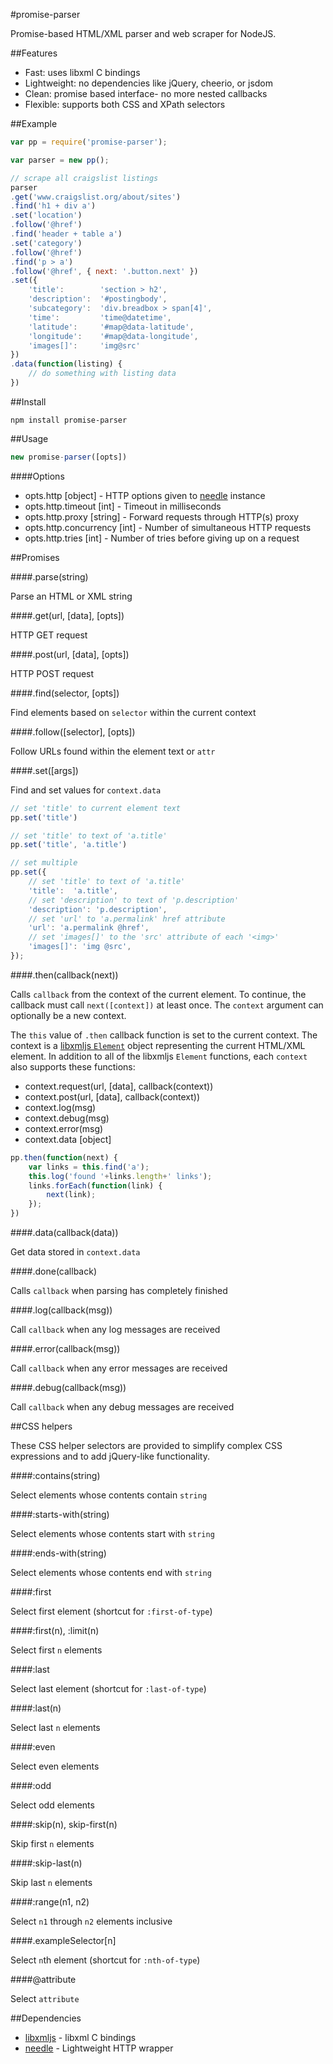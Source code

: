 #promise-parser

Promise-based HTML/XML parser and web scraper for NodeJS.

##Features

- Fast: uses libxml C bindings
- Lightweight: no dependencies like jQuery, cheerio, or jsdom
- Clean: promise based interface- no more nested callbacks
- Flexible: supports both CSS and XPath selectors

##Example

```javascript
var pp = require('promise-parser');

var parser = new pp();

// scrape all craigslist listings
parser
.get('www.craigslist.org/about/sites') 
.find('h1 + div a')
.set('location')
.follow('@href')
.find('header + table a')
.set('category')
.follow('@href')
.find('p > a')
.follow('@href', { next: '.button.next' })
.set({
    'title':        'section > h2',
    'description':  '#postingbody',
    'subcategory':  'div.breadbox > span[4]',
    'time':         'time@datetime',
    'latitude':     '#map@data-latitude',
    'longitude':    '#map@data-longitude',
    'images[]':     'img@src'
})
.data(function(listing) {
    // do something with listing data
})
```

##Install

```
npm install promise-parser
```

##Usage

```javascript
new promise-parser([opts])
```

####Options

- opts.http [object] - HTTP options given to [needle](https://github.com/tomas/needle) instance
- opts.http.timeout [int] - Timeout in milliseconds
- opts.http.proxy [string] - Forward requests through HTTP(s) proxy
- opts.http.concurrency [int] - Number of simultaneous HTTP requests
- opts.http.tries [int] - Number of tries before giving up on a request

##Promises

####.parse(string)

Parse an HTML or XML string

####.get(url, [data], [opts])

HTTP GET request

####.post(url, [data], [opts])

HTTP POST request

####.find(selector, [opts])

Find elements based on `selector` within the current context

####.follow([selector], [opts])

Follow URLs found within the element text or `attr`

####.set([args])

Find and set values for `context.data`

```javascript
// set 'title' to current element text
pp.set('title')

// set 'title' to text of 'a.title'
pp.set('title', 'a.title')

// set multiple
pp.set({
	// set 'title' to text of 'a.title'
	'title':  'a.title',
	// set 'description' to text of 'p.description'
	'description': 'p.description',
	// set 'url' to 'a.permalink' href attribute
	'url': 'a.permalink @href',
	// set 'images[]' to the 'src' attribute of each '<img>'
	'images[]': 'img @src',
});
```

####.then(callback(next))

Calls `callback` from the context of the current element.
To continue, the callback must call `next([context])` at least once.
The `context` argument can optionally be a new context.

The `this` value of `.then` callback function is set to the current context.
The context is a [libxmljs `Element`](https://github.com/polotek/libxmljs/wiki/Element) object representing the current HTML/XML element.
In addition to all of the libxmljs `Element` functions,
each `context` also supports these functions:

* context.request(url, [data], callback(context))
* context.post(url, [data], callback(context))
* context.log(msg)
* context.debug(msg)
* context.error(msg)
* context.data [object]

```javascript
pp.then(function(next) {
	var links = this.find('a');
	this.log('found '+links.length+' links');
	links.forEach(function(link) {
		next(link);
	});
})
```

####.data(callback(data))

Get data stored in `context.data`

####.done(callback)

Calls `callback` when parsing has completely finished

####.log(callback(msg))

Call `callback` when any log messages are received

####.error(callback(msg))

Call `callback` when any error messages are received

####.debug(callback(msg))

Call `callback` when any debug messages are received

##CSS helpers

These CSS helper selectors are provided to simplify complex CSS expressions and to add jQuery-like functionality.

####:contains(string)

Select elements whose contents contain `string`

####:starts-with(string)

Select elements whose contents start with `string`

####:ends-with(string)

Select elements whose contents end with `string`

####:first

Select first element  (shortcut for `:first-of-type`)

####:first(n), :limit(n)

Select first `n` elements

####:last

Select last element (shortcut for `:last-of-type`)

####:last(n)

Select last `n` elements

####:even

Select even elements

####:odd

Select odd elements

####:skip(n), skip-first(n)

Skip first `n` elements

####:skip-last(n)

Skip last `n` elements

####:range(n1, n2)

Select `n1` through `n2` elements inclusive

####.exampleSelector[n]

Select `n`th element (shortcut for `:nth-of-type`)

####@attribute

Select `attribute`

##Dependencies

- [libxmljs](https://github.com/polotek/libxmljs) - libxml C bindings
- [needle](https://github.com/tomas/needle) - Lightweight HTTP wrapper
